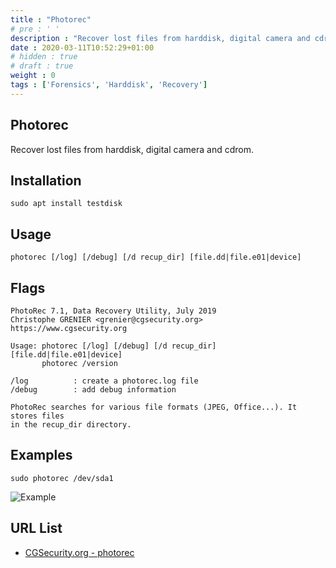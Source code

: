 ```yaml
---
title : "Photorec"
# pre : ' '
description : "Recover lost files from harddisk, digital camera and cdrom."
date : 2020-03-11T10:52:29+01:00
# hidden : true
# draft : true
weight : 0
tags : ['Forensics', 'Harddisk', 'Recovery']
---
```


## Photorec

Recover lost files from harddisk, digital camera and cdrom.

## Installation

```plain
sudo apt install testdisk
```

## Usage

```plain
photorec [/log] [/debug] [/d recup_dir] [file.dd|file.e01|device]
```

## Flags

```plain
PhotoRec 7.1, Data Recovery Utility, July 2019
Christophe GRENIER <grenier@cgsecurity.org>
https://www.cgsecurity.org

Usage: photorec [/log] [/debug] [/d recup_dir] [file.dd|file.e01|device]
       photorec /version

/log          : create a photorec.log file
/debug        : add debug information

PhotoRec searches for various file formats (JPEG, Office...). It stores files
in the recup_dir directory.
```

## Examples

```plain
sudo photorec /dev/sda1
```

![Example](images/example.png)

## URL List

* [CGSecurity.org - photorec](https://www.cgsecurity.org/wiki/PhotoRec)
